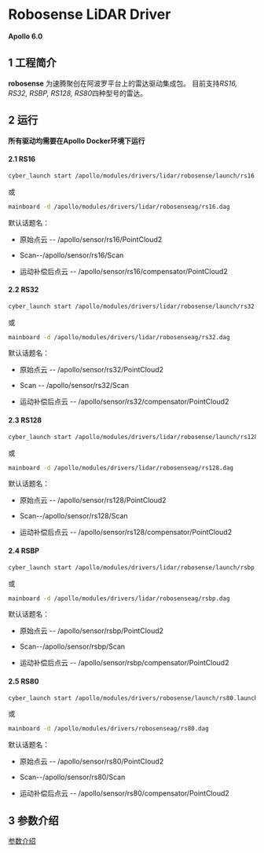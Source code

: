 # **Robosense LiDAR Driver**

**Apollo 6.0**



## 1 工程简介

 **robosense** 为速腾聚创在阿波罗平台上的雷达驱动集成包。 目前支持*RS16, RS32, RSBP, RS128, RS80*四种型号的雷达。 



## 2 运行

**所有驱动均需要在Apollo Docker环境下运行**

#### 2.1 RS16

```sh
cyber_launch start /apollo/modules/drivers/lidar/robosense/launch/rs16.launch
```

或

```sh
mainboard -d /apollo/modules/drivers/lidar/robosenseag/rs16.dag
```

默认话题名：

- 原始点云 -- /apollo/sensor/rs16/PointCloud2

- Scan--/apollo/sensor/rs16/Scan
- 运动补偿后点云 -- /apollo/sensor/rs16/compensator/PointCloud2

#### 2.2 RS32

```sh
cyber_launch start /apollo/modules/drivers/lidar/robosense/launch/rs32.launch
```

或

```sh
mainboard -d /apollo/modules/drivers/lidar/robosenseag/rs32.dag

```

默认话题名：

- 原始点云 -- /apollo/sensor/rs32/PointCloud2

- Scan -- /apollo/sensor/rs32/Scan
- 运动补偿后点云 -- /apollo/sensor/rs32/compensator/PointCloud2

#### 2.3 RS128

```sh
cyber_launch start /apollo/modules/drivers/lidar/robosense/launch/rs128.launch
```

或

```sh
mainboard -d /apollo/modules/drivers/lidar/robosenseag/rs128.dag
```

默认话题名：

- 原始点云 -- /apollo/sensor/rs128/PointCloud2

- Scan--/apollo/sensor/rs128/Scan
- 运动补偿后点云 -- /apollo/sensor/rs128/compensator/PointCloud2

#### 2.4 RSBP

```sh
cyber_launch start /apollo/modules/drivers/lidar/robosense/launch/rsbp.launch
```

或

```sh
mainboard -d /apollo/modules/drivers/lidar/robosenseag/rsbp.dag
```

默认话题名：

- 原始点云 -- /apollo/sensor/rsbp/PointCloud2

- Scan--/apollo/sensor/rsbp/Scan
- 运动补偿后点云 -- /apollo/sensor/rsbp/compensator/PointCloud2

#### 2.5 RS80

```sh
cyber_launch start /apollo/modules/drivers/robosense/launch/rs80.launch
```

或

```sh
mainboard -d /apollo/modules/drivers/robosenseag/rs80.dag
```

默认话题名：

- 原始点云 -- /apollo/sensor/rs80/PointCloud2

- Scan--/apollo/sensor/rs80/Scan
- 运动补偿后点云 -- /apollo/sensor/rs80/compensator/PointCloud2



## 3 参数介绍

[参数介绍](doc/parameter_intro.md)

